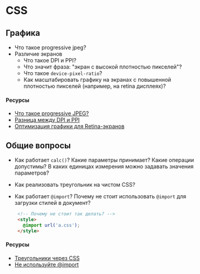 # CSS

## Графика

* Что такое progressive jpeg?
* Различие экранов
  * Что такое DPI и PPI?
  * Что значит фраза: "экран с высокой плотностью пикселей"?
  * Что такое `device-pixel-ratio`?
  * Как масштабировать графику на экранах с повышенной плотностью пикселей (например, на retina дисплеях)?

#### Ресурсы

* [Что такое progressive JPEG?](https://walnut.team/blog/pogovorim-o-tehnologiyah/progressive-jpeg-chto-za-zver/)
* [Разница между DPI и PPI](https://xn----7sbbtqh1alwh2cf.xn--p1ai/text/ppidpi.php)
* [Оптимизация графики для Retina-экранов](https://habr.com/ru/post/150071/)

## Общие вопросы

* Как работает `calc()`? Какие параметры принимает? Какие операции допустимы? В каких единицах измерения можно задавать значения параметров?
* Как реализовать треугольник на чистом CSS?
* Как работает `@import`? Почему не стоит использовать `@import` для загрузки стилей в документ?

   ```html
    <!-- Почему не стоит так делать? -->
    <style>
      @import url('a.css');
    </style>
   ```

#### Ресурсы

* [Треугольники через CSS](http://htmlbook.ru/blog/treugolniki-cherez-css)
* [Не используйте @import](https://habr.com/ru/post/57012/)
